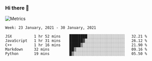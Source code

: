 ### Hi there 👋

![Metrics](https://github.com/radoapx/radoapx/blob/main/github-metrics.svg)

<!--START_SECTION:waka-->
```text
Week: 23 January, 2021 - 30 January, 2021

JSX          1 hr 52 mins    ████████░░░░░░░░░░░░░░░░░   32.21 % 
JavaScript   1 hr 31 mins    ██████▓░░░░░░░░░░░░░░░░░░   26.12 % 
C++          1 hr 16 mins    █████▒░░░░░░░░░░░░░░░░░░░   21.90 % 
Markdown     32 mins         ██▒░░░░░░░░░░░░░░░░░░░░░░   09.16 % 
Python       19 mins         █▒░░░░░░░░░░░░░░░░░░░░░░░   05.50 % 
```
<!--END_SECTION:waka-->

<!--
**radoapx/radoapx** is a ✨ _special_ ✨ repository because its `README.md` (this file) appears on your GitHub profile.

Here are some ideas to get you started:

- 🔭 I’m currently working on ...
- 🌱 I’m currently learning ...
- 👯 I’m looking to collaborate on ...
- 🤔 I’m looking for help with ...
- 💬 Ask me about ...
- 📫 How to reach me: ...
- 😄 Pronouns: ...
- ⚡ Fun fact: ...
-->
